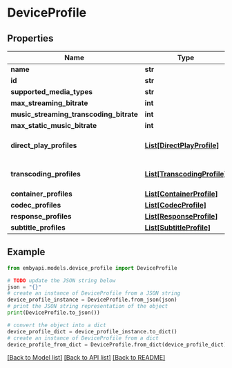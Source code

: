 # DeviceProfile


## Properties

Name | Type | Description | Notes
------------ | ------------- | ------------- | -------------
**name** | **str** | The name. | [optional] 
**id** | **str** |  | [optional] 
**supported_media_types** | **str** |  | [optional] 
**max_streaming_bitrate** | **int** |  | [optional] 
**music_streaming_transcoding_bitrate** | **int** |  | [optional] 
**max_static_music_bitrate** | **int** |  | [optional] 
**direct_play_profiles** | [**List[DirectPlayProfile]**](DirectPlayProfile.md) | The direct play profiles. | [optional] 
**transcoding_profiles** | [**List[TranscodingProfile]**](TranscodingProfile.md) | The transcoding profiles. | [optional] 
**container_profiles** | [**List[ContainerProfile]**](ContainerProfile.md) |  | [optional] 
**codec_profiles** | [**List[CodecProfile]**](CodecProfile.md) |  | [optional] 
**response_profiles** | [**List[ResponseProfile]**](ResponseProfile.md) |  | [optional] 
**subtitle_profiles** | [**List[SubtitleProfile]**](SubtitleProfile.md) |  | [optional] 

## Example

```python
from embyapi.models.device_profile import DeviceProfile

# TODO update the JSON string below
json = "{}"
# create an instance of DeviceProfile from a JSON string
device_profile_instance = DeviceProfile.from_json(json)
# print the JSON string representation of the object
print(DeviceProfile.to_json())

# convert the object into a dict
device_profile_dict = device_profile_instance.to_dict()
# create an instance of DeviceProfile from a dict
device_profile_from_dict = DeviceProfile.from_dict(device_profile_dict)
```
[[Back to Model list]](../README.md#documentation-for-models) [[Back to API list]](../README.md#documentation-for-api-endpoints) [[Back to README]](../README.md)


